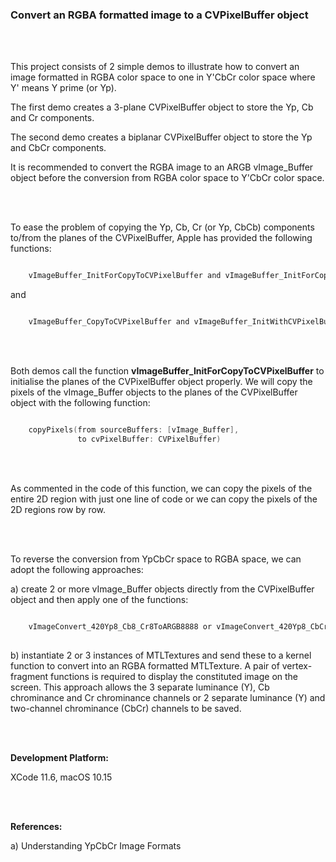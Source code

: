 ### Convert an RGBA formatted image to a CVPixelBuffer object

<br />
<br />

This project consists of 2 simple demos to illustrate how to convert an image formatted in RGBA color space to one in Y'CbCr color space where Y' means Y prime (or Yp).  

The first demo creates a 3-plane CVPixelBuffer object to store the Yp, Cb and Cr components.

The second demo creates a biplanar CVPixelBuffer object to store the Yp and CbCr components.

It is recommended to convert the RGBA image to an ARGB vImage_Buffer object before the conversion from RGBA color space to Y'CbCr color space.

<br />
<br />

To ease the problem of copying the Yp, Cb, Cr (or Yp, CbCb) components to/from the planes of the CVPixelBuffer, Apple has provided the following functions:

```swift

    vImageBuffer_InitForCopyToCVPixelBuffer and vImageBuffer_InitForCopyFromCVPixelBuffer

```    
and

```swift

    vImageBuffer_CopyToCVPixelBuffer and vImageBuffer_InitWithCVPixelBuffer

``` 

<br />
<br />

Both demos call the function **vImageBuffer_InitForCopyToCVPixelBuffer** to initialise the planes of the CVPixelBuffer object properly.  We will copy the pixels of the vImage_Buffer objects to the planes of the CVPixelBuffer object with the following function:

```swift

    copyPixels(from sourceBuffers: [vImage_Buffer],
               to cvPixelBuffer: CVPixelBuffer)

``` 

<br />
<br />

As commented in the code of this function, we can copy the pixels of the entire 2D region with just one line of code or we can copy the pixels of the 2D regions row by row.

<br />
<br />

To reverse the conversion from YpCbCr space to RGBA space, we can adopt the following approaches:

a) create 2 or more vImage_Buffer objects directly from the CVPixelBuffer object and then apply one of the functions:

```swift

    vImageConvert_420Yp8_Cb8_Cr8ToARGB8888 or vImageConvert_420Yp8_CbCr8ToARGB8888
    
``` 

b) instantiate 2 or 3 instances of MTLTextures and send these to a kernel function to convert into an RGBA formatted MTLTexture. A pair of vertex-fragment functions is required to display the constituted image on the screen. This approach allows the 3 separate luminance (Y), Cb chrominance and Cr chrominance channels or 2 separate luminance (Y) and two-channel chrominance (CbCr) channels to be saved.

<br />
<br />

**Development Platform:**

XCode 11.6, macOS 10.15

<br />
<br />

**References:**

a) Understanding YpCbCr Image Formats 

